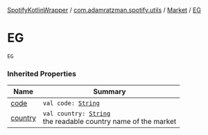 [SpotifyKotlinWrapper](../../index.md) / [com.adamratzman.spotify.utils](../index.md) / [Market](index.md) / [EG](./-e-g.md)

# EG

`EG`

### Inherited Properties

| Name | Summary |
|---|---|
| [code](code.md) | `val code: `[`String`](https://kotlinlang.org/api/latest/jvm/stdlib/kotlin/-string/index.html) |
| [country](country.md) | `val country: `[`String`](https://kotlinlang.org/api/latest/jvm/stdlib/kotlin/-string/index.html)<br>the readable country name of the market |
